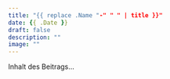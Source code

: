 ```yaml
---
title: "{{ replace .Name "-" " " | title }}"
date: {{ .Date }}
draft: false
description: ""
image: ""
---
```


Inhalt des Beitrags...
